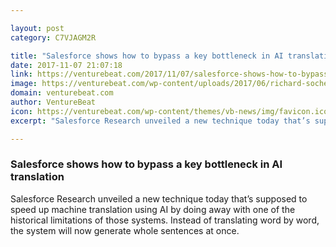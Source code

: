 ```yaml
---

layout: post
category: C7VJAGM2R

title: "Salesforce shows how to bypass a key bottleneck in AI translation"
date: 2017-11-07 21:07:18
link: https://venturebeat.com/2017/11/07/salesforce-shows-how-to-bypass-a-key-bottleneck-in-ai-translation/
image: https://venturebeat.com/wp-content/uploads/2017/06/richard-socher-salesforce-bloomberg.jpg?fit=780%2C585&strip=all
domain: venturebeat.com
author: VentureBeat
icon: https://venturebeat.com/wp-content/themes/vb-news/img/favicon.ico
excerpt: "Salesforce Research unveiled a new technique today that’s supposed to speed up machine translation using AI by doing away with one of the historical limitations of those systems. Instead of translating word by word, the system will now generate whole sentences at once."

---
```


### Salesforce shows how to bypass a key bottleneck in AI translation

Salesforce Research unveiled a new technique today that’s supposed to speed up machine translation using AI by doing away with one of the historical limitations of those systems. Instead of translating word by word, the system will now generate whole sentences at once.